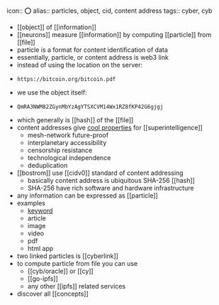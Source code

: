 icon:: ⭕️ 
alias:: particles, object, cid, content address
tags:: cyber, cyb

- [[object]] of [[information]]
- [[neurons]] measure [[information]] by computing [[particle]] from [[file]]
- particle is a format for content identification of data
- essentially, particle, or content address is web3 link
- instead of using the location on the server:
- ```
  https://bitcoin.org/bitcoin.pdf
  ```
- we use the object itself:
- ```
  QmRA3NWM82ZGynMbYzAgYTSXCVM14Wx1RZ8fKP42G6gjgj
  ```
- which generally is [[hash]] of the [[file]]
- content addresses give [cool properties](https://steemit.com/web3/@hipster/an-idea-of-decentralized-search-for-web3-ce860d61defe5est) for [[superintelligence]]
	- mesh-network future-proof
	- interplanetary accessibility
	- censorship resistance
	- technological independence
	- deduplication
- [[bostrom]] use [[cidv0]] standard of content addressing
	- basically content address is ubiquitous SHA-256 [[hash]]
	- SHA-256 have rich software and hardware infrastructure
- any information can be expressed as [[particle]]
- examples
	- [keyword](https://deploy-preview-1221--rebyc.netlify.app/oracle/ask/cyb)
	- article
	- image
	- video
	- pdf
	- html app
- two linked particles is [[cyberlink]]
- to compute particle from file you can use
	- [[cyb/oracle]] or [[cy]]
	- [[go-ipfs]]
	- any other [[ipfs]] related services
- discover all [[concepts]]